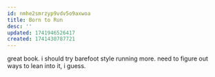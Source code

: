 ```yaml
---
id: nmhe2smrzyp9vdv5o9axwoa
title: Born to Run
desc: ''
updated: 1741946526417
created: 1741430787721
---
```



great book. i should try barefoot style running more. need to figure out
ways to lean into it, i guess.
